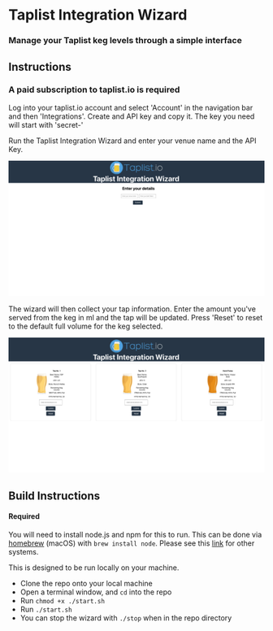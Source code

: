# Taplist Integration Wizard

### Manage your Taplist keg levels through a simple interface

## Instructions

### A paid subscription to taplist.io is required

Log into your taplist.io account and select 'Account' in the navigation bar and then 'Integrations'. Create and API key and copy it. The key you need will start with 'secret-'

Run the Taplist Integration Wizard and enter your venue name and the API Key.

![](./taplist-integration-first.png)

The wizard will then collect your tap information. Enter the amount you've served from the keg in ml and the tap will be updated. Press 'Reset' to reset to the default full volume for the keg selected.

![](./taplist-main.png)

## Build Instructions

#### Required

You will need to install node.js and npm for this to run. This can be done via [homebrew](https://brew.sh/) (macOS) with ```brew install node```. Please see this [link](https://nodejs.org/en/download/package-manager) for other systems.

This is designed to be run locally on your machine.

- Clone the repo onto your local machine
- Open a terminal window, and ```cd``` into the repo
- Run ```chmod +x ./start.sh```
- Run ```./start.sh```
- You can stop the wizard with ```./stop``` when in the repo directory
